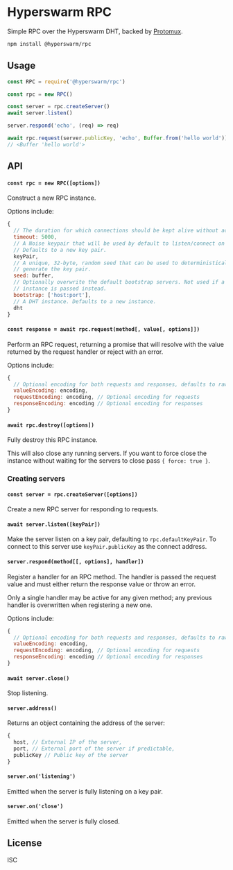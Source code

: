 # Hyperswarm RPC

Simple RPC over the Hyperswarm DHT, backed by [Protomux](https://github.com/mafintosh/protomux).

```sh
npm install @hyperswarm/rpc
```

## Usage

```js
const RPC = require('@hyperswarm/rpc')

const rpc = new RPC()

const server = rpc.createServer()
await server.listen()

server.respond('echo', (req) => req)

await rpc.request(server.publicKey, 'echo', Buffer.from('hello world'))
// <Buffer 'hello world'>
```

## API

#### `const rpc = new RPC([options])`

Construct a new RPC instance.

Options include:

```js
{
  // The duration for which connections should be kept alive without activity.
  timeout: 5000,
  // A Noise keypair that will be used by default to listen/connect on the DHT.
  // Defaults to a new key pair.
  keyPair,
  // A unique, 32-byte, random seed that can be used to deterministically 
  // generate the key pair.
  seed: buffer,
  // Optionally overwrite the default bootstrap servers. Not used if a DHT
  // instance is passed instead.
  bootstrap: ['host:port'],
  // A DHT instance. Defaults to a new instance.
  dht
}
```

#### `const response = await rpc.request(method[, value[, options]])`

Perform an RPC request, returning a promise that will resolve with the value returned by the request handler or reject with an error.

Options include:

```js
{
  // Optional encoding for both requests and responses, defaults to raw
  valueEncoding: encoding,
  requestEncoding: encoding, // Optional encoding for requests
  responseEncoding: encoding // Optional encoding for responses
}
```

#### `await rpc.destroy([options])`

Fully destroy this RPC instance.

This will also close any running servers. If you want to force close the instance without waiting for the servers to close pass `{ force: true }`.

### Creating servers

#### `const server = rpc.createServer([options])`

Create a new RPC server for responding to requests.

#### `await server.listen([keyPair])`

Make the server listen on a key pair, defaulting to `rpc.defaultKeyPair`. To connect to this server use `keyPair.publicKey` as the connect address.

#### `server.respond(method[[, options], handler])`

Register a handler for an RPC method. The handler is passed the request value and must either return the response value or throw an error.

Only a single handler may be active for any given method; any previous handler is overwritten when registering a new one.

Options include:

```js
{
  // Optional encoding for both requests and responses, defaults to raw
  valueEncoding: encoding,
  requestEncoding: encoding, // Optional encoding for requests
  responseEncoding: encoding // Optional encoding for responses
}
```

#### `await server.close()`

Stop listening.

#### `server.address()`

Returns an object containing the address of the server:

```js
{
  host, // External IP of the server,
  port, // External port of the server if predictable,
  publicKey // Public key of the server
}
```

#### `server.on('listening')`

Emitted when the server is fully listening on a key pair.

#### `server.on('close')`

Emitted when the server is fully closed.

## License

ISC
